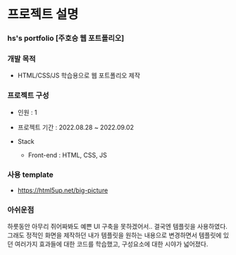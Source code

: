 # 프로젝트 설명
### hs's portfolio [주호승 웹 포트폴리오] 

### 개발 목적
* HTML/CSS/JS 학습용으로 웹 포트폴리오 제작

### 프로젝트 구성
* 인원 : 1

* 프로젝트 기간 : 2022.08.28 ~ 2022.09.02

* Stack
  * Front-end : HTML, CSS, JS
  
### 사용 template
* https://html5up.net/big-picture 

### 아쉬운점
하룻동안 아무리 쥐어짜봐도 예쁜 UI 구축을 못하겠어서.. 결국엔 템플릿을 사용하였다. 그래도 정적인 화면을 제작하던 내가 템플릿을 원하는 내용으로 변경하면서 템플릿에 있던 여러가지 효과들에 대한 코드를 학습했고, 구성요소에 대한 시야가 넓어졌다.






